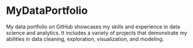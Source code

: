 # MyDataPortfolio
My data portfolio on GitHub showcases my skills and experience in data science and analytics. It includes a variety of projects that demonstrate my abilities in data cleaning, exploration, visualization, and modeling.
